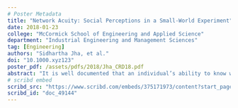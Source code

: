 ```yaml
---
# Poster Metadata
title: "Network Acuity: Social Perceptions in a Small-World Experiment"
date: 2018-01-23
college: "McCormick School of Engineering and Applied Science"
department: "Industrial Engineering and Management Sciences"
tag: [Engineering]
authors: "Sidhartha Jha, et al."
doi: "10.1000.xyz123"
poster_pdf: /assets/pdfs/2018/Jha_CRD18.pdf
abstract: "It is well documented that an individual’s ability to know who knows whom in their network has positive benefits in various facets of professional life. But people vary in their network acuity - that is, their ability to accurately assess who knows whom in their network. This poster seeks to understand what explains a person’s network acuity? Is it shaped by the individual’s position in the network or is it an individual trait? We address these questions using data collected from 6-DoS (6 Degrees of Separation), a Web-based platform we developed to set up, conduct and collect data on various small-world experiments within a predefined social network. First, individuals answer various personality-based questions. Individuals need to route messages through a finite number of pre-selected contacts. The intended target for these messages is a few degrees of separation away from the individual. Their goal is to send it to one of their direct contacts who can get it to the final target in the shortest number of steps. We measure every participant’s network acuity measure by taking into account how the individual performance compared to the best possible performance and also takes into account how difficult it was to make the right choice. It averages this over all the messages relayed by the individual. We find that our measure of network acuity is not correlated to any centrality measures commonly used as a proxy for the location in a network. We do find that it is correlated to personality traits such as openness and conscientiousness. Therefore, we conclude that network acuity is a personality trait and not a function of a person’s location in the network. Our results suggest that individuals with specific personality traits might be best suited to perform tasks at specific times during the life of a project."
# scribd embed
scribd_src: "https://www.scribd.com/embeds/375171973/content?start_page=1&view_mode=scroll&access_key=key-L0V978jNZCxQgZsVcy84&show_recommendations=true"
scribd_id: "doc_49144"
---
```

